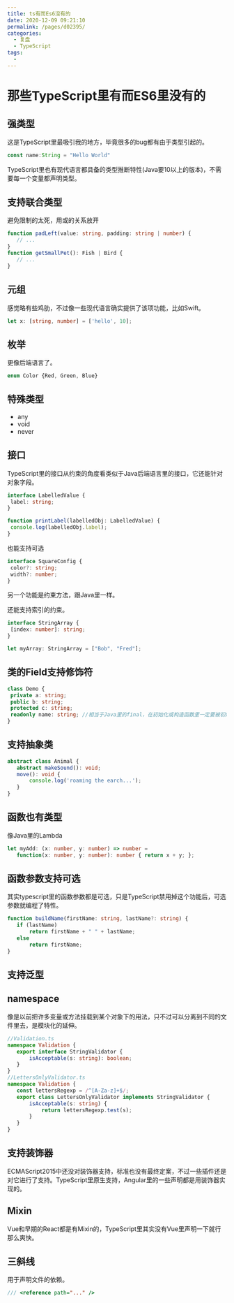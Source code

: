 ```yaml
---
title: ts有而Es6沒有的
date: 2020-12-09 09:21:10
permalink: /pages/d02395/
categories: 
  - 复盘
  - TypeScript
tags: 
  - 
---
```

 
# 那些TypeScript里有而ES6里没有的

## 强类型

这是TypeScript里最吸引我的地方，毕竟很多的bug都有由于类型引起的。

 ```typescript 
 const name:String = "Hello World"
 ``` 

TypeScript里也有现代语言都具备的类型推断特性(Java要10以上的版本)，不需要每一个变量都声明类型。

## 支持联合类型

避免限制的太死，用或的关系放开

 ```typescript 
 function padLeft(value: string, padding: string | number) {
    // ...
}
function getSmallPet(): Fish | Bird {
    // ...
}
``` 

## 元组

感觉略有些鸡肋，不过像一些现代语言确实提供了该项功能，比如Swift。

 ```typescript 
 let x: [string, number] = ['hello', 10];
 ```  

## 枚举

更像后端语言了。

 ```typescript 
 enum Color {Red, Green, Blue}
 ```  

## 特殊类型

*   any
*   void
*   never

## 接口

TypeScript里的接口从约束的角度看类似于Java后端语言里的接口，它还能针对对象字段。

 ```typescript 
 interface LabelledValue {
  label: string;
}

function printLabel(labelledObj: LabelledValue) {
  console.log(labelledObj.label);
}
```  

也能支持可选

 ```typescript 
 interface SquareConfig {
  color?: string;
  width?: number;
}
```  

另一个功能是约束方法，跟Java里一样。

还能支持索引的约束。

 ```typescript 
 interface StringArray {
  [index: number]: string;
}

let myArray: StringArray = ["Bob", "Fred"];
``` 

## 类的Field支持修饰符

 ```typescript 
 class Demo {
  private a: string;
  public b: string;
  protected c: string;
  readonly name: string; //相当于Java里的final，在初始化或构造函数里一定要被初始化，至多赋值一次
}
``` 

## 支持抽象类

 ```typescript 
 abstract class Animal {
    abstract makeSound(): void;
    move(): void {
        console.log('roaming the earch...');
    }
}
``` 

## 函数也有类型

像Java里的Lambda

 ```typescript 
 let myAdd: (x: number, y: number) => number =
    function(x: number, y: number): number { return x + y; };
``` 

## 函数参数支持可选

其实typescript里的函数参数都是可选，只是TypeScript禁用掉这个功能后，可选参数就编程了特性。

 ```typescript 
 function buildName(firstName: string, lastName?: string) {
    if (lastName)
        return firstName + " " + lastName;
    else
        return firstName;
}
``` 

## 支持泛型

## namespace

像是以前把许多变量或方法挂载到某个对象下的用法，只不过可以分离到不同的文件里去，是模块化的延伸。

 ```typescript 
 //Validation.ts
namespace Validation {
    export interface StringValidator {
        isAcceptable(s: string): boolean;
    }
}
//LettersOnlyValidator.ts
namespace Validation {
    const lettersRegexp = /^[A-Za-z]+$/;
    export class LettersOnlyValidator implements StringValidator {
        isAcceptable(s: string) {
            return lettersRegexp.test(s);
        }
    }
}
``` 

## 支持装饰器

ECMAScript2015中还没对装饰器支持，标准也没有最终定案，不过一些插件还是对它进行了支持。TypeScript里原生支持，Angular里的一些声明都是用装饰器实现的。

## Mixin

Vue和早期的React都是有Mixin的，TypeScript里其实没有Vue里声明一下就行那么爽快。

## 三斜线

用于声明文件的依赖。

 ```typescript 
 /// <reference path="..." />
 ``` 